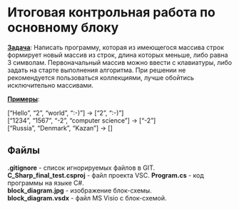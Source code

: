 # Итоговая контрольная работа по основному блоку

<u>**Задача**</u>: Написать программу, которая из имеющегося массива строк формирует новый массив из строк, длина которых меньше, либо равна 3 символам. Первоначальный массив можно ввести с клавиатуры, либо задать на старте выполнения алгоритма. При решении не рекомендуется пользоваться коллекциями, лучше обойтись исключительно массивами.

<u>**Примеры**</u>:

[“Hello”, “2”, “world”, “:-)”] → [“2”, “:-)”]  
[“1234”, “1567”, “-2”, “computer science”] → [“-2”]  
[“Russia”, “Denmark”, “Kazan”] → []

## Файлы
**.gitignore** - список игнорируемых файлов в GIT.  
**C_Sharp_final_test.csproj** - файл проекта VSC. 
**Program.cs** - код программы на языке C#.   
**block_diagram.jpg** - изображение блок-схемы.  
**block_diagram.vsdx** - файл MS Visio с блок-схемой.  